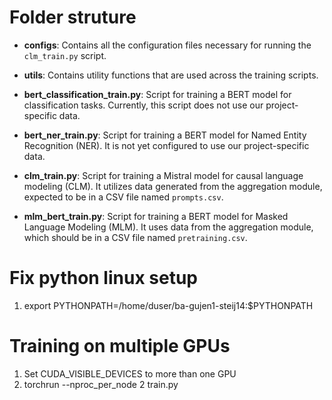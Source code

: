 # Folder struture
- **configs**: Contains all the configuration files necessary for running the `clm_train.py` script.
- **utils**: Contains utility functions that are used across the training scripts.


- **bert_classification_train.py**: Script for training a BERT model for classification tasks. Currently, this script does not use our project-specific data.
- **bert_ner_train.py**: Script for training a BERT model for Named Entity Recognition (NER). It is not yet configured to use our project-specific data.
- **clm_train.py**: Script for training a Mistral model for causal language modeling (CLM). It utilizes data generated from the aggregation module, expected to be in a CSV file named `prompts.csv`.
- **mlm_bert_train.py**: Script for training a BERT model for Masked Language Modeling (MLM). It uses data from the aggregation module, which should be in a CSV file named `pretraining.csv`.

# Fix python linux setup
1) export PYTHONPATH=/home/duser/ba-gujen1-steij14:$PYTHONPATH

# Training on multiple GPUs
1) Set CUDA_VISIBLE_DEVICES to more than one GPU
2) torchrun --nproc_per_node 2 train.py